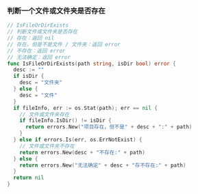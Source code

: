 
<p id="uaaAtnh2xVWACuwKncQnJ8">

### 判断一个文件或文件夹是否存在

</p>

<p id="ufJx6dKAYMKHSD7X131ejR">

```Go
// IsFileOrDirExists
// 判断文件或文件夹是否存在
// 存在：返回 nil
// 存在，但是不是文件 / 文件夹：返回 error
// 不存在：返回 error
// 无法确定：返回 error
func IsFileOrDirExists(path string, isDir bool) error {
  desc := ""
  if isDir {
    desc = "文件夹"
  } else {
    desc = "文件"
  }
  if fileInfo, err := os.Stat(path); err == nil {
    // 文件或文件夹存在
    if fileInfo.IsDir() != isDir {
      return errors.New("项目存在，但不是" + desc + ":" + path)
    }
  } else if errors.Is(err, os.ErrNotExist) {
    // 文件或文件夹不存在
    return errors.New(desc + "不存在:" + path)
  } else {
    return errors.New("无法确定" + desc + "存不存在:" + path)
  }
  return nil
}

```


</p>
